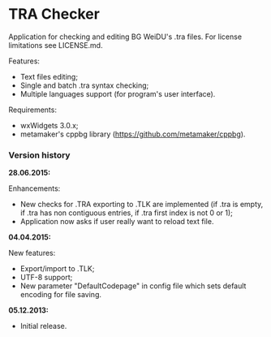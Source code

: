 # TRA Checker

Application for checking and editing BG WeiDU's .tra files.
For license limitations see LICENSE.md.

Features:
  - Text files editing;
  - Single and batch .tra syntax checking;
  - Multiple languages support (for program's user interface).

Requirements:
  - wxWidgets 3.0.x;
  - metamaker's cppbg library (https://github.com/metamaker/cppbg).
 
### Version history

**28.06.2015:**

Enhancements: 
  - New checks for .TRA exporting to .TLK are implemented (if .tra is empty, if .tra has non contiguous entries, if .tra first index is not 0 or 1);
  - Application now asks if user really want to reload text file.
    
**04.04.2015:**

New features: 
  - Export/import to .TLK;
  - UTF-8 support;
  - New parameter "DefaultCodepage" in config file which sets default encoding for file saving.

**05.12.2013:**
  - Initial release.